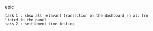 
epic 
    
    task 1 : show all relavant transaction on the dashboard rn all trn listed in the panel 
    taks 2 : settlement time testing 